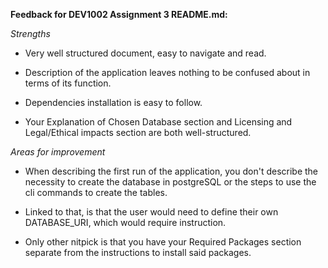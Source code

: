 **Feedback for DEV1002 Assignment 3 README.md:**

*Strengths*
- Very well structured document, easy to navigate and read.

- Description of the application leaves nothing to be confused about in terms of its function.

- Dependencies installation is easy to follow.

- Your Explanation of Chosen Database section and Licensing and Legal/Ethical impacts section are both well-structured.

*Areas for improvement*
- When describing the first run of the application, you don't describe the necessity to create the database in postgreSQL or the steps to use the cli commands to create the tables.

- Linked to that, is that the user would need to define their own DATABASE_URI, which would require instruction.

- Only other nitpick is that you have your Required Packages section separate from the instructions to install said packages.